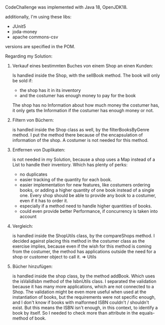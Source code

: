 CodeChallenge was implemented with Java 18, OpenJDK18. 

additionally, I'm using these libs: 
- JUnit5
- joda-money
- apache commons-csv 

versions are specified in the POM.

Regarding my Solution:

1. Verkauf eines bestimmten Buches von einem Shop an einen Kunden:

   Is handled inside the Shop, with the sellBook method. The book will only
   be sold if:
   - the shop has it in its inventory 
   - and the costumer has enough money to pay for the book 
    
   The shop has no Information about how much money the costumer has, 
   it only gets the Information if the costumer has enough money or not.


2. Filtern von Büchern: 

   is handled inside the Shop class as well, by the
   filterBooksByGenre method. I put the method there because of the encapsulation
   of information of the shop. A costumer is not needed for this
   method.
    

3. Entfernen von Duplikaten:

   is not needed in my Solution, because a shop uses a Map instead of a List 
   to handle their inventory. Which has plenty of perks:
   - no duplicates
   - easier tracking of the quantity for each book.
   - easier implementation for new features, like costumers ordering
     books, or adding a higher quantity of one book instead of a single one.
     Every shop should be able to provide any book to a costumer, even if it has
     to order it.
   - especially if a method need to handle higher quantities of books.
   - could even provide better Performance, if concurrency is taken
     into account


4. Vergleich:

   is handled inside the ShopUtils class, by the compareShops method.
   I decided against placing this method in the costumer class as
   the exercise implies, because even if the wish for this
   method is coming from the costumer, the method has applications outside the need
   for a shop or customer object to call it. => Utils


5. Bücher hinzufügen:

   is handled inside the shop class, by the method addBook. Which uses
   the isValidIsbn method of the IsbnUtils class. I separated the
   validation because it has many more applications, which are not connected to a Shop.
   The validation might be even more useful when used at the instantiation
   of books, but the requirements were not specific enough, and I don't know 
   if books with malformed ISBN couldn't / shouldn't exist. 
   But this means the ISBN isn't enough, in this context, to identify a book by itself.
   So I needed to check more than attribute in the equals-method of book.
